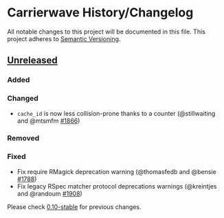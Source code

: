 # Carrierwave History/Changelog
All notable changes to this project will be documented in this file.
This project adheres to [Semantic Versioning](http://semver.org/).

## [Unreleased]
### Added

### Changed
* `cache_id` is now less collision-prone thanks to a counter (@stillwaiting and @mtsmfm [#1866](https://github.com/carrierwaveuploader/carrierwave/pull/1866))

### Removed

### Fixed
* Fix require RMagick deprecation warning (@thomasfedb and @bensie [#1788](https://github.com/carrierwaveuploader/carrierwave/pull/1788))
* Fix legacy RSpec matcher protocol deprecations warnings (@kreintjes and @randoum [#1908](https://github.com/carrierwaveuploader/carrierwave/pull/1908))

Please check [0.10-stable] for previous changes.

[Unreleased]: https://github.com/carrierwaveuploader/carrierwave/compare/v0.10.0...0.11-stable
[0.10-stable]: https://github.com/carrierwaveuploader/carrierwave/blob/0.10-stable/History.txt
